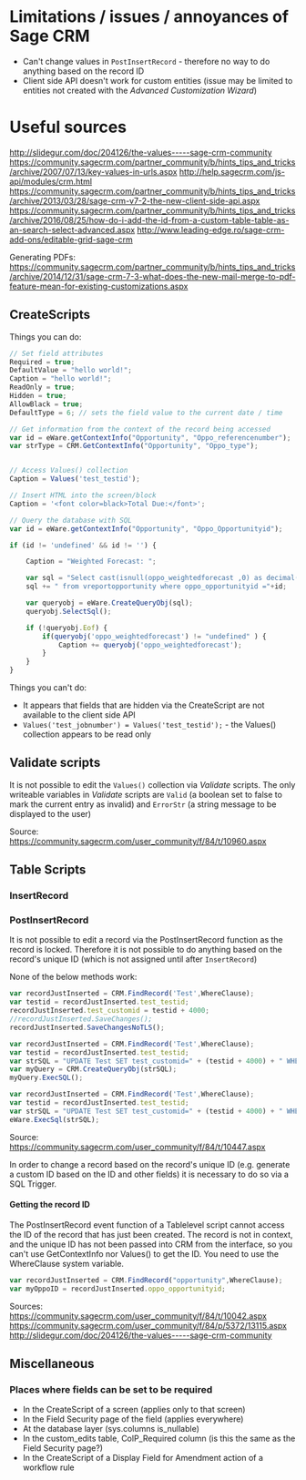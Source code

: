 
# Limitations / issues / annoyances of Sage CRM

- Can't change values in `PostInsertRecord` - therefore no way to do anything based on the record ID
- Client side API doesn't work for custom entities (issue may be limited to entities not created with the *Advanced Customization Wizard*)

# Useful sources

http://slidegur.com/doc/204126/the-values-----sage-crm-community
https://community.sagecrm.com/partner_community/b/hints_tips_and_tricks/archive/2007/07/13/key-values-in-urls.aspx
http://help.sagecrm.com/js-api/modules/crm.html
https://community.sagecrm.com/partner_community/b/hints_tips_and_tricks/archive/2013/03/28/sage-crm-v7-2-the-new-client-side-api.aspx
https://community.sagecrm.com/partner_community/b/hints_tips_and_tricks/archive/2016/08/25/how-do-i-add-the-id-from-a-custom-table-table-as-an-search-select-advanced.aspx
http://www.leading-edge.ro/sage-crm-add-ons/editable-grid-sage-crm

Generating PDFs:
https://community.sagecrm.com/partner_community/b/hints_tips_and_tricks/archive/2014/12/31/sage-crm-7-3-what-does-the-new-mail-merge-to-pdf-feature-mean-for-existing-customizations.aspx


## CreateScripts

Things you can do:
```javascript
// Set field attributes
Required = true;
DefaultValue = "hello world!";
Caption = "hello world!";
ReadOnly = true;
Hidden = true;
AllowBlack = true;
DefaultType = 6; // sets the field value to the current date / time

// Get information from the context of the record being accessed
var id = eWare.getContextInfo("Opportunity", "Oppo_referencenumber");
var strType = CRM.GetContextInfo("Opportunity", "Oppo_type");


// Access Values() collection
Caption = Values('test_testid');

// Insert HTML into the screen/block
Caption = '<font color=black>Total Due:</font>';

// Query the database with SQL
var id = eWare.getContextInfo("Opportunity", "Oppo_Opportunityid");

if (id != 'undefined' && id != '') {

	Caption = "Weighted Forecast: ";

	var sql = "Select cast(isnull(oppo_weightedforecast ,0) as decimal(10,2)) as oppo_weightedforecast";
	sql += " from vreportopportunity where oppo_opportunityid ="+id;

	var queryobj = eWare.CreateQueryObj(sql);
	queryobj.SelectSql();

    if (!queryobj.Eof) {
        if(queryobj('oppo_weightedforecast') != "undefined" ) {
            Caption += queryobj('oppo_weightedforecast');
        }
    }
}
```

Things you can't do:
- It appears that fields that are hidden via the CreateScript are not available to the client side API
- `Values('test_jobnumber') = Values('test_testid');` - the Values() collection appears to be read only

## Validate scripts

It is not possible to edit the `Values()` collection via *Validate* scripts. The only writeable variables in *Validate* scripts are `Valid` (a boolean set to false to mark the current entry as invalid) and `ErrorStr` (a string message to be displayed to the user)

Source: https://community.sagecrm.com/user_community/f/84/t/10960.aspx


## Table Scripts

### InsertRecord

### PostInsertRecord

It is not possible to edit a record via the PostInsertRecord function as the record is locked. Therefore it is not possible to do anything based on the record's unique ID (which is not assigned until after `InsertRecord`)

None of the below methods work:

```javascript
var recordJustInserted = CRM.FindRecord('Test',WhereClause);
var testid = recordJustInserted.test_testid;
recordJustInserted.test_customid = testid + 4000;
//recordJustInserted.SaveChanges();
recordJustInserted.SaveChangesNoTLS();
```
```javascript
var recordJustInserted = CRM.FindRecord('Test',WhereClause);
var testid = recordJustInserted.test_testid;
var strSQL = "UPDATE Test SET test_customid=" + (testid + 4000) + " WHERE test_testid = " + testid + ";"
var myQuery = CRM.CreateQueryObj(strSQL);
myQuery.ExecSQL();
```
```javascript
var recordJustInserted = CRM.FindRecord('Test',WhereClause);
var testid = recordJustInserted.test_testid;
var strSQL = "UPDATE Test SET test_customid=" + (testid + 4000) + " WHERE test_testid = " + testid + ";"
eWare.ExecSql(strSQL);
```



Source: https://community.sagecrm.com/user_community/f/84/t/10447.aspx

In order to change a record based on the record's unique ID (e.g. generate a custom ID based on the ID and other fields) it is necessary to do so via a SQL Trigger.



#### Getting the record ID

The PostInsertRecord event function of a Tablelevel script cannot access the ID of the record that has just been created. The record is not in context, and the unique ID has not been passed into CRM from the interface, so you can't use GetContextInfo nor Values() to get the ID. You need to use the WhereClause system variable.

```javascript
var recordJustInserted = CRM.FindRecord("opportunity",WhereClause);
var myOppoID = recordJustInserted.oppo_opportunityid;
```

Sources:
https://community.sagecrm.com/user_community/f/84/t/10042.aspx
https://community.sagecrm.com/user_community/f/84/p/5372/13115.aspx
http://slidegur.com/doc/204126/the-values-----sage-crm-community




## Miscellaneous

### Places where fields can be set to be required

* In the CreateScript of a screen (applies only to that screen)
* In the Field Security page of the field (applies everywhere)
* At the database layer (sys.columns is_nullable)
* In the custom_edits table, ColP_Required column (is this the same as the Field Security page?)
* In the CreateScript of a Display Field for Amendment action of a workflow rule



